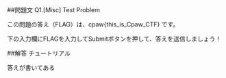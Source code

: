 ##問題文
Q1.[Misc] Test Problem

この問題の答え（FLAG）は、cpaw{this_is_Cpaw_CTF} です。

下の入力欄にFLAGを入力してSubmitボタンを押して、答えを送信しましょう！

##解答
チュートリアル

答えが書いてある
